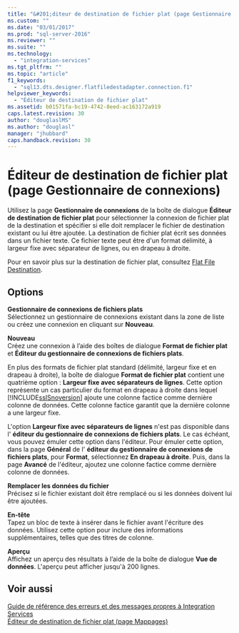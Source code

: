 ```yaml
---
title: "&#201;diteur de destination de fichier plat (page Gestionnaire de connexions) | Microsoft Docs"
ms.custom: ""
ms.date: "03/01/2017"
ms.prod: "sql-server-2016"
ms.reviewer: ""
ms.suite: ""
ms.technology: 
  - "integration-services"
ms.tgt_pltfrm: ""
ms.topic: "article"
f1_keywords: 
  - "sql13.dts.designer.flatfiledestadapter.connection.f1"
helpviewer_keywords: 
  - "Éditeur de destination de fichier plat"
ms.assetid: b01571fa-bc19-4742-8eed-ac163172a919
caps.latest.revision: 30
author: "douglaslMS"
ms.author: "douglasl"
manager: "jhubbard"
caps.handback.revision: 30
---
```

# &#201;diteur de destination de fichier plat (page Gestionnaire de connexions)
  Utilisez la page **Gestionnaire de connexions** de la boîte de dialogue **Éditeur de destination de fichier plat** pour sélectionner la connexion de fichier plat de la destination et spécifier si elle doit remplacer le fichier de destination existant ou lui être ajoutée. La destination de fichier plat écrit ses données dans un fichier texte. Ce fichier texte peut être d'un format délimité, à largeur fixe avec séparateur de lignes, ou en drapeau à droite.  
  
 Pour en savoir plus sur la destination de fichier plat, consultez [Flat File Destination](../../integration-services/data-flow/flat-file-destination.md).  
  
## Options  
 **Gestionnaire de connexions de fichiers plats**  
 Sélectionnez un gestionnaire de connexions existant dans la zone de liste ou créez une connexion en cliquant sur **Nouveau**.  
  
 **Nouveau**  
 Créez une connexion à l’aide des boîtes de dialogue **Format de fichier plat** et **Éditeur du gestionnaire de connexions de fichiers plats**.  
  
 En plus des formats de fichier plat standard (délimité, largeur fixe et en drapeau à droite), la boîte de dialogue **Format de fichier plat** contient une quatrième option : **Largeur fixe avec séparateurs de lignes**. Cette option représente un cas particulier du format en drapeau à droite dans lequel [!INCLUDE[ssISnoversion](../../includes/ssisnoversion-md.md)] ajoute une colonne factice comme dernière colonne de données. Cette colonne factice garantit que la dernière colonne a une largeur fixe.  
  
 L'option **Largeur fixe avec séparateurs de lignes** n'est pas disponible dans l' **éditeur du gestionnaire de connexions de fichiers plats**. Le cas échéant, vous pouvez émuler cette option dans l'éditeur. Pour émuler cette option, dans la page **Général** de l' **éditeur du gestionnaire de connexions de fichiers plats**, pour **Format**, sélectionnez **En drapeau à droite**. Puis, dans la page **Avancé** de l'éditeur, ajoutez une colonne factice comme dernière colonne de données.  
  
 **Remplacer les données du fichier**  
 Précisez si le fichier existant doit être remplacé ou si les données doivent lui être ajoutées.  
  
 **En-tête**  
 Tapez un bloc de texte à insérer dans le fichier avant l'écriture des données. Utilisez cette option pour inclure des informations supplémentaires, telles que des titres de colonne.  
  
 **Aperçu**  
 Affichez un aperçu des résultats à l’aide de la boîte de dialogue **Vue de données**. L'aperçu peut afficher jusqu'à 200 lignes.  
  
## Voir aussi  
 [Guide de référence des erreurs et des messages propres à Integration Services](../../integration-services/integration-services-error-and-message-reference.md)   
 [Éditeur de destination de fichier plat &#40;page Mappages&#41;](../../integration-services/data-flow/flat-file-destination-editor-mappings-page.md)  
  
  